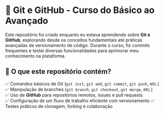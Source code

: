 # 📂 Git e GitHub - Curso do Básico ao Avançado  

Este repositório foi criado enquanto eu estava aprendendo sobre **Git e GitHub**, explorando desde os conceitos fundamentais até práticas avançadas de versionamento de código. Durante o curso, fiz commits frequentes e testei diversas funcionalidades para aprimorar meu conhecimento na plataforma.  

## 📌 O que este repositório contém?  

✅ Comandos básicos de Git (`git init`, `git add`, `git commit`, `git push`, etc.)  
✅ Manipulação de branches (`git branch`, `git checkout`, `git merge`, etc.)  
✅ Uso de **GitHub** para repositórios remotos, issues e pull requests  
✅ Configuração de um fluxo de trabalho eficiente com versionamento
✅ Testes práticos de clonagem, forking e colaboração  
